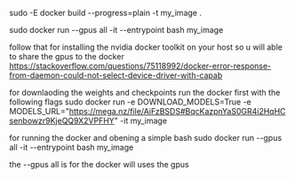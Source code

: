  sudo -E docker build --progress=plain -t my_image .

sudo docker run --gpus all -it --entrypoint bash my_image

follow that for installing the nvidia docker toolkit on your host so u will able to share the gpus to the docker
https://stackoverflow.com/questions/75118992/docker-error-response-from-daemon-could-not-select-device-driver-with-capab


for downlaoding the weights and checkpoints run the docker first with the following flags
sudo docker run -e DOWNLOAD_MODELS=True -e MODELS_URL="https://mega.nz/file/AiFzBSDS#BqcKazpnYaS0GR4i2HqHCsenbowzr9KjeQQ9X2VPFHY" -it my_image

for running the docker and obening a simple bash
sudo docker run --gpus all -it --entrypoint bash my_image

the --gpus all is for the docker will uses the gpus
